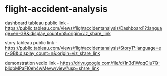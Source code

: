 # flight-accident-analysis

dashboard tableau public link - https://public.tableau.com/views/flightaccidentanalysis/Dashboard1?:language=en-GB&:display_count=n&:origin=viz_share_link

story tableau public link - https://public.tableau.com/views/flightaccidentanalysis/Story1?:language=en-GB&:display_count=n&:origin=viz_share_link

demonstration vedio link - https://drive.google.com/file/d/1n3d1WqqOiu7Q-bliobMPaFI0eh4wMevw/view?usp=share_link
